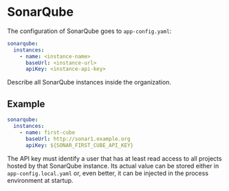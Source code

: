 # SonarQube

The configuration of SonarQube goes to `app-config.yaml`:

```yaml
sonarqube:
  instances:
    - name: <instance-name>
      baseUrl: <instance-url>
      apiKey: <instance-api-key>
```

Describe all SonarQube instances inside the organization.


## Example

```yaml
sonarqube:
  instances:
    - name: first-cube
      baseUrl: http://sonar1.example.org
      apiKey: ${SONAR_FIRST_CUBE_API_KEY}
```

The API key must identify a user that has at least read access to all projects hosted by that SonarQube instance.
Its actual value can be stored either in `app-config.local.yaml` or, even better, it can be injected in the process environment at startup.
